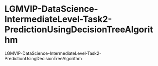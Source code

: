 # LGMVIP-DataScience-IntermediateLevel-Task2-PredictionUsingDecisionTreeAlgorithm
LGMVIP-DataScience-IntermediateLevel-Task2-PredictionUsingDecisionTreeAlgorithm

